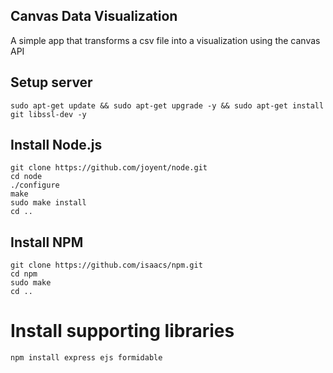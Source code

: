 ## Canvas Data Visualization

A simple app that transforms a csv file into a visualization using the canvas API

## Setup server

    sudo apt-get update && sudo apt-get upgrade -y && sudo apt-get install git libssl-dev -y

## Install Node.js

    git clone https://github.com/joyent/node.git
    cd node
    ./configure
    make
    sudo make install
    cd ..

## Install NPM

    git clone https://github.com/isaacs/npm.git
    cd npm
    sudo make
    cd ..

# Install supporting libraries

    npm install express ejs formidable